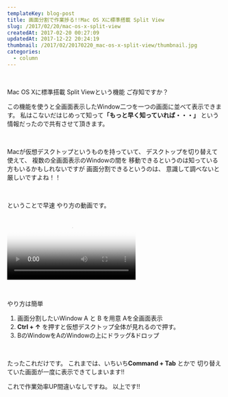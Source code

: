 ```yaml
---
templateKey: blog-post
title: 画面分割で作業捗る!!Mac OS Xに標準搭載 Split View
slug: /2017/02/20/mac-os-x-split-view
createdAt: 2017-02-20 00:27:09
updatedAt: 2017-12-22 20:24:19
thumbnail: /2017/02/20170220_mac-os-x-split-view/thumbnail.jpg
categories:
  - column
---
```


&nbsp;

Mac OS Xに標準搭載 Split Viewという機能
ご存知ですか？

この機能を使うと全画面表示したWindow二つを一つの画面に並べて表示できます。
私はこないだはじめって知って<strong>「もっと早く知っていれば・・・」</strong>
という情報だったので共有させて頂きます。

&nbsp;

Macが仮想デスクトップというものを持っていて、
デスクトップを切り替えて使えて、
複数の全画面表示のWindowの間を
移動できるというのは知っている方もいるかもしれないですが
画面分割できるというのは、
意識して調べないと厳しいですよね！！

&nbsp;

ということで早速
やり方の動画です。

<video poster="https://statics.ver-1-0.net/uploads/2017/02/20170220_mac-os-x-split-view/split-view.png" src="https://statics.ver-1-0.net/uploads/2017/02/20170220_mac-os-x-split-view/split-view.mp4" controls></video>

&nbsp;


やり方は簡単
<ol>
 	<li>画面分割したいWindow A と B を用意
Aを全画面表示</li>
 	<li><strong>Ctrl + ↑</strong> を押すと仮想デスクトップ全体が見れるので押す。</li>
 	<li>BのWindowをAのWindowの上にドラッグ&amp;ドロップ</li>
</ol>
&nbsp;

たったこれだけです。
これまでは、いちいち<strong>Command + Tab</strong> とかで
切り替えていた画面が一度に表示できてしまいます!!

これで作業効率UP間違いなしですね。
以上です!!
